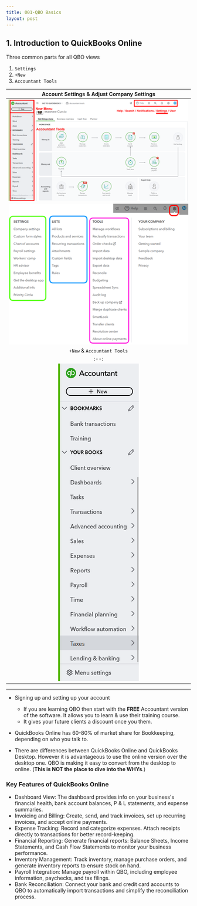 ```yaml
---
title: 001-QBO Basics
layout: post
---
```



## 1. Introduction to QuickBooks Online


Three common parts for all QBO views

1. `Settings`
2. `+New` 
3. `Accountant Tools`

|Account Settings & Adjust Company Settings|
|:-:|
|![Start](/assets/images/1.getting-things-done.BIG.png)|
|![Settings](/assets/images/gear-settings_2024-06-19_09-49-27.png)|
|`+New` & `Accountant Tools`|Accountant Options|
|:--:|:--:|
|![qbo.left.panel](/assets/images/qbo.left.panel.png)|![my-clients](/assets/images/my-clients-page_2024-06-19_10-09-25.png)|

---

- Signing up and setting up your account
     - If you are learning QBO then start with the **FREE** Accountant version of the software. It allows you to learn & use their training course.
     - It gives your future clients a discount once you them.
  
- QuickBooks Online has 60-80% of market share for Bookkeeping, depending on who you talk to.  

- There are differences between QuickBooks Online and QuickBooks Desktop. However it is advantageous to use the online version over the desktop one. QBO is making it easy to convert from the desktop to online. (**This is NOT the place to dive into the WHYs**.)


### Key Features of QuickBooks Online

- Dashboard View: The dashboard provides info on your business's financial health, bank account balances, P & L statements, and expense summaries.  
- Invoicing and Billing: Create, send, and track invoices, set up recurring invoices, and accept online payments.  
- Expense Tracking: Record and categorize expenses. Attach receipts directly to transactions for better record-keeping.  
- Financial Reporting: Generate financial reports: Balance Sheets, Income Statements, and Cash Flow Statements to monitor your business performance.  
- Inventory Management: Track inventory, manage purchase orders, and generate inventory reports to ensure stock on hand.  
- Payroll Integration: Manage payroll within QBO, including employee information, paychecks, and tax filings.  
- Bank Reconciliation: Connect your bank and credit card accounts to QBO to automatically import transactions and simplify the reconciliation process.  
